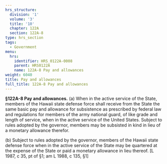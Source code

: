 ```yaml
---
hrs_structure:
  division: '1'
  volume: '3'
  title: '10'
  chapter: 122A
  section: 122A-8
type: hrs_section
tags:
  - Government
menu:
  hrs:
    identifier: HRS_0122A-0008
    parent: HRS0122A
    name: 122A-8 Pay and allowances
weight: 6040
title: Pay and allowances
full_title: 122A-8 Pay and allowances
---
```

**§122A-8 Pay and allowances.** (a) When in the active service of the State, members of the Hawaii state defense force shall receive from the State the same basic pay and allowance for subsistence as prescribed by federal law and regulations for members of the army national guard, of like grade and length of service, when in the active service of the United States. Subject to rules adopted by the governor, members may be subsisted in kind in lieu of a monetary allowance therefor.

(b) Subject to rules adopted by the governor, members of the Hawaii state defense force when in the active service of the State may be quartered at the expense of the State or paid a monetary allowance in lieu thereof. [L 1987, c 35, pt of §1; am L 1988, c 135, §1]